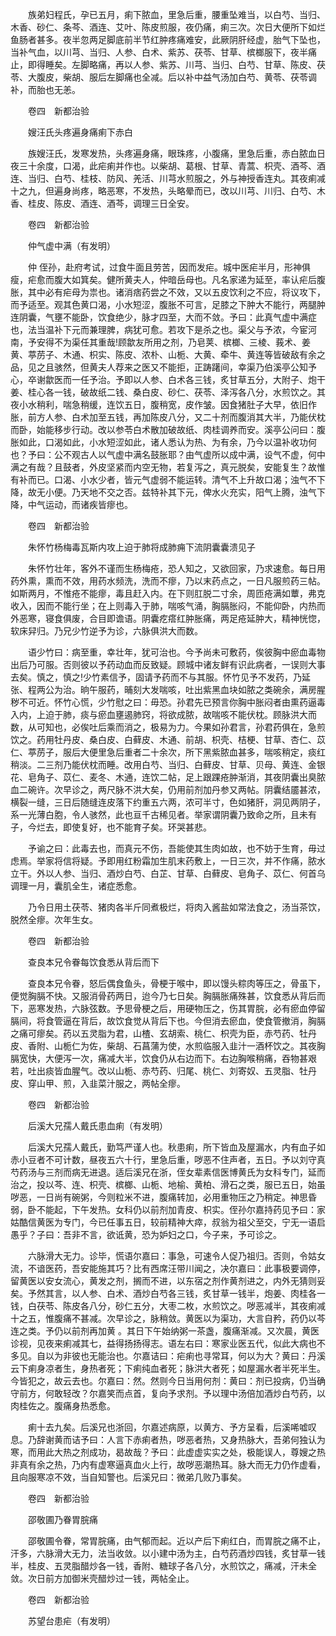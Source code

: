 <!-- { "loadSidebar": true } -->
　　族弟妇程氏，孕已五月，痢下脓血，里急后重，腰重坠难当，以白芍、当归、木香、砂仁、条芩、酒连、艾叶、陈皮煎服，夜仍痛，痢三次。次日大便所下如烂鱼肠者甚多。夜半忽两足脚底前半节红肿疼痛难安，此厥阴肝经虚，胎气下坠也，当补气血，以川芎、当归、人参、白术、紫苏、茯苓、甘草、槟榔服下，夜半痛止，即得睡矣。左脚略痛，再以人参、紫苏、川芎、当归、白芍、甘草、陈皮、茯苓、大腹皮，柴胡、服后左脚痛也全减。后以补中益气汤加白芍、黄苓、茯苓调补，而胎也无恙。

　　卷四　新都治验

　　嫂汪氏头疼遍身痛痢下赤白

　　族嫂汪氏，发寒发热，头疼遍身痛，眼珠疼，小腹痛，里急后重，赤白脓血日夜三十余度，口渴，此疟痢并作也。以柴胡、葛根、甘草、青蒿、枳壳、酒芩、酒连、当归、白芍、桂枝、防风、羌活、川芎水煎服之，外与神授香连丸。其夜痢减十之九，但遍身尚疼，略恶寒，不发热，头略晕而已，改以川芎、川归、白芍、木香、桂皮、陈皮、酒连、酒芩，调理三日全安。

　　卷四　新都治验

　　仲气虚中满（有发明）

　　仲 侄孙，赴府考试，过食牛面且劳苦，因而发疟。城中医疟半月，形神俱瘦，疟愈而腹大如箕矣。健所黄夫人，仲暗岳母也。凡名家递为延至，率认疟后腹胀，其中必有疟母为祟也。诸消痞药尝之不效，又以五皮饮利之不应，将议攻下，而予适至。观其色黄口渴，小水短涩，腹胀不可言，足膝之下肿大不能行，两腿肿连阴囊，气壅不能卧，饮食绝少，脉才四至，大而不敛。予曰：此真气虚中满症也，法当温补下元而兼理脾，病犹可愈。若攻下是杀之也。渠父与予浓，今宦河南，予安得不为渠任其重哉!顾歙友所用之剂，乃皂荚、槟榔、三棱、莪术、姜黄、葶苈子、木通、枳实、陈皮、浓朴、山栀、大黄、牵牛、黄连等皆破敌有余之品，见之且骇然，但黄夫人荐来之医又不能拒，正踌躇间，幸渠乃伯溪亭公知予心，卒谢歙医而一任予治。予即以人参、白术各三钱，炙甘草五分，大附子、炮干姜、桂心各一钱，破故纸二钱、桑白皮、砂仁、茯苓、泽泻各八分，水煎饮之。其夜小水稍利，喘急稍缓，连饮五日，腹稍宽，皮作皱。因食猪肚子大早，依旧作胀，前方人参、白术加至五钱，再加陈皮八分，又二十剂而腹消其大半，乃能伏枕而卧，始能移步行动。改以参苓白术散加破故纸、肉桂调养而安。溪亭公问曰：腹胀如此，口渴如此，小水短涩如此，诸人悉认为热、为有余，乃今以温补收功何也？予曰：公不观古人以气虚中满名鼓胀耶？由气虚所以成中满，设气不虚，何中满之有哉？且鼓者，外皮坚紧而内空无物，若复泻之，真元脱矣，安能复生？故惟有补而已。口渴、小水少者，皆元气虚弱不能运转。清气不上升故口渴；浊气不下降，故无小便。乃天地不交之否。兹特补其下元，俾水火充实，阳气上腾，浊气下降，中气运动，而诸疾皆瘳也。

　　卷四　新都治验

　　朱怀竹杨梅毒瓦斯内攻上迫于肺将成肺痈下流阴囊囊溃见子

　　朱怀竹壮年，客外不谨而生杨梅疮，恐人知之，又欲回家，乃求速愈。每日用药外熏，熏而不效，用药水频洗，洗而不瘳，乃以末药点之，一日凡服煎药三帖。如斯两月，不惟疮不能瘳，毒且赶入内。在下则肛脱二寸余，周匝疮满如蕈，弗克收入，因而不能行坐；在上则毒入于肺，喘咳气涌，胸膈胀闷，不能仰卧，内热而外恶寒，寝食俱废，合目即谵语。阴囊疙瘩红肿胀痛，两足疮延肿大，精神恍惚，软床舁归。乃兄少竹逆予为诊，六脉俱洪大而数。

　　语少竹曰：病至重，幸壮年，犹可治也。今予尚未可敷药，俟彼胸中瘀血毒物出后乃可服。否则彼以予药动血而反致疑。顾城中诸友鲜有识此病者，一误则大事去矣。慎之，慎之!少竹素信予，固请予药而不与其服。怀竹见予不发药，乃延张、程两公为治。晌午服药，晡刻大发喘咳，吐出紫黑血块如脓之类碗余，满房腥秽不可近。怀竹心慌，少竹慰之曰：毋恐。孙君先已预言你胸中胀闷者由熏药逼毒入内，上迫于肺，痰与瘀血壅遏肺窍，将欲成脓，故喘咳不能伏枕。顾脉洪大而数，从可知也，必俟吐后乘而消之，极易为力。今果如孙君言，孙君药俱在，急煎饮之。药用牡丹皮、桑白皮、白藓皮、木通、前胡、枳壳、桔梗、甘草、杏仁、苡仁、葶苈子，服后大便里急后重者二十余次，所下黑紫脓血甚多，喘咳稍定，痰红稍淡。二三剂乃能伏枕而睡。改用白芍、当归、白藓皮、甘草、贝母、黄连、金银花、皂角子、苡仁、麦冬、木通，连饮二帖，足上跟踝疮肿渐消，其夜阴囊出臭脓血二碗许。次早诊之，两尺脉不洪大矣，仍用前剂加丹参又两帖。阴囊结靥甚浓，横裂一缝，三日后随缝连皮落下约重五六两，浓可半寸，色如猪肝，洞见两阴子，系一光薄白胞，令人骇然，此也亘千古稀见者。举家谓阴囊乃致命之所，且未有子，今烂去，即使复好，也不能育子矣。环哭甚悲。

　　予谕之曰：此毒去也，而真元不伤，吾能使其生肉如故，也不妨于生育，毋过虑焉。举家将信将疑。予即用红粉霜加生肌末药敷上，一日三次，并不作痛，脓水立干。外以人参、当归、酒炒白芍、白芷、甘草、白藓皮、皂角子、苡仁、何首乌调理一月，囊肌全生，诸症悉愈。

　　乃令日用土茯苓、猪肉各半斤同煮极烂，将肉入酱盐如常法食之，汤当茶饮，脱然全瘳。次年生女。

　　卷四　新都治验

　　查良本兄令眷每饮食悉从背后而下

　　查良本兄令眷，怒后偶食鱼头，骨梗于喉中，即以馒头粽肉等压之，骨虽下，便觉胸膈不快。又服消骨药两日，迨今乃七日矣。胸膈胀痛殊甚，饮食悉从背后而下，恶寒发热，六脉弦数。予思骨梗之后，用硬物压之，伤其胃脘，必有瘀血停留膈间，将食管逼在背后，故饮食觉从背后下也。今但消去瘀血，使食管撤消，胸膈之痛可瘳矣。药以五灵脂为君，山楂、玄胡索、桃仁、枳壳为臣，赤芍药、牡丹皮、香附、山栀仁为佐，柴胡、石菖蒲为使，水煎临服入韭汁一酒杯饮之。其夜胸膈宽快，大便泻一次，痛减大半，饮食仍从右边而下。右边胸喉稍痛，吞物甚艰若，吐出痰皆血腥气。改以山栀、赤芍药、归尾、桃仁、刘寄奴、五灵脂、牡丹皮、穿山甲、煎，入韭菜汁服之，两帖全瘳。

　　卷四　新都治验

　　后溪大兄孺人戴氏患血痢（有发明）

　　后溪大兄孺人戴氏，勤笃严谨人也。秋患痢，所下皆血及屋漏水，内有血子如赤小豆者不可计数，昼夜五六十行，里急后重，哕恶不住声者，五日。予以刘守真芍药汤与三剂而病无进退。适后溪兄在浙，侄女辈素信医博黄氏为女科专门，延而治之，投以芩、连、枳壳、槟榔、山栀、地榆、黄柏、滑石之类，服已五日，始虽哕恶，一日尚有碗粥，今则粒米不进，腹痛转加，必用重物压之乃稍定。神思昏弱，卧不能起，下午发热。女科仍以前剂加青皮、枳实。侄孙尔嘉持药见予曰：家姑酷信黄医为专门，今已任事五日，较前精神大瘁，叔翁为祖父至交，宁无一语启愚乎？子曰：吾非不言，欲诋黄，恐为妒妇之口，今子来，予可诊之。

　　六脉滑大无力。诊毕，慌语尔嘉曰：事急，可速令人促乃祖归。否则，令姑女流，不谙医药，吾安能施其巧？比有西席汪带川闻之，决尔嘉曰：此事极要调停，留黄医以安女流心，黄发之剂，搁而不进，以东宿之剂作黄剂进之，内外无猜则妥矣。予然其言，以人参、白术、酒炒白芍各三钱，炙甘草一钱半，炮姜、肉桂各一钱，白茯苓、陈皮各八分，砂仁五分，大枣二枚，水煎饮之。哕恶减半，其夜痢减十之五，惟腹痛不甚减。次早诊之，脉稍敛。黄医以为渠功，大言自矜，药仍以芩连之类。予仍以前剂再加黄 。其日下午始纳粥一茶盏，腹痛渐减。又次晨，黄医诊视，见夜来痢减其七，益得扬扬得志。语左右曰：寒家业医五代，似此大病也不多见。自以为非彼也无能治也。尔嘉诘曰：疟痢也寻常耳，何以为大？黄曰：丹溪云下痢身凉者生，身热者死；下痢纯血者死；脉洪大者死；如屋漏水者半死半生。今皆犯之，故云去也。尔嘉曰：然。然则今日当用何剂：黄曰：剂已投病，仍当确守前方，何敢轻改？尔嘉笑而点首，复向予求剂。予以理中汤倍加酒炒白芍药，以肉桂佐之。腹痛身热悉愈。

　　痢十去九矣。后溪兄也浙回，尔嘉述病原，以黄方、予方呈看，后溪唏嘘叹息。乃辞谢黄而诘予曰：人言下赤痢者热，哕恶者热，又身热脉大，吾弟何独认为寒，而用此大热之剂成功，曷故哉？予曰：此虚虚实实之处，极能误人，尊嫂之热非真有余之热，乃内有虚寒逼真血火上行，故哕恶潮热耳。脉大而无力仍作虚看，且向服寒凉不效，当自知警也。后溪兄曰：微弟几败乃事矣。

　　卷四　新都治验

　　邵敬圃乃眷胃脘痛

　　邵敬圃令眷，常胃脘痛，由气郁而起。近以产后下痢红白，而胃脘之痛不止，汗多，六脉滑大无力，法当收敛。以小建中汤为主，白芍药酒炒四钱，炙甘草一钱半，桂皮、五灵脂醋炒各一钱，香附、糖球子各八分，水煎饮之，痛减，汗未全敛。次日前方加御米壳醋炒过一钱，两帖全止。

　　卷四　新都治验

　　苏望台患疟（有发明）

